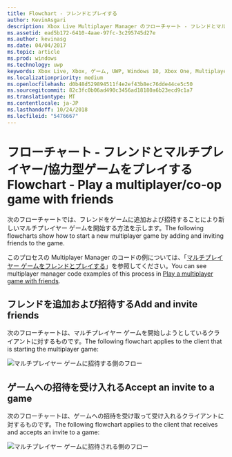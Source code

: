 ```yaml
---
title: Flowchart - フレンドとプレイする
author: KevinAsgari
description: Xbox Live Multiplayer Manager のフローチャート - フレンドとマルチプレイヤー/協力型ゲームをプレイします。
ms.assetid: ead5b172-6410-4aae-97fc-3c295745d27e
ms.author: kevinasg
ms.date: 04/04/2017
ms.topic: article
ms.prod: windows
ms.technology: uwp
keywords: Xbox Live, Xbox, ゲーム, UWP, Windows 10, Xbox One, Multiplayer Manager, フローチャート
ms.localizationpriority: medium
ms.openlocfilehash: d0b48d529894511f4e2ef43b8ec76dde44ce5c50
ms.sourcegitcommit: 82c3fc0b06ad490c3456ad18180a6b23ecd9c1a7
ms.translationtype: MT
ms.contentlocale: ja-JP
ms.lasthandoff: 10/24/2018
ms.locfileid: "5476667"
---
```

# <a name="flowchart---play-a-multiplayerco-op-game-with-friends"></a><span data-ttu-id="144b9-104">フローチャート - フレンドとマルチプレイヤー/協力型ゲームをプレイする</span><span class="sxs-lookup"><span data-stu-id="144b9-104">Flowchart - Play a multiplayer/co-op game with friends</span></span>

<span data-ttu-id="144b9-105">次のフローチャートでは、フレンドをゲームに追加および招待することにより新しいマルチプレイヤー ゲームを開始する方法を示します。</span><span class="sxs-lookup"><span data-stu-id="144b9-105">The following flowcharts show how to start a new multiplayer game by adding and inviting friends to the game.</span></span>

<span data-ttu-id="144b9-106">このプロセスの Multiplayer Manager のコードの例については、「[マルチプレイヤー ゲームをフレンドとプレイする](../play-multiplayer-with-friends.md)」を参照してください。</span><span class="sxs-lookup"><span data-stu-id="144b9-106">You can see multiplayer manager code examples of this process in [Play a multiplayer game with friends](../play-multiplayer-with-friends.md).</span></span>

## <a name="add-and-invite-friends"></a><span data-ttu-id="144b9-107">フレンドを追加および招待する</span><span class="sxs-lookup"><span data-stu-id="144b9-107">Add and invite friends</span></span>

<span data-ttu-id="144b9-108">次のフローチャートは、マルチプレイヤー ゲームを開始しようとしているクライアントに対するものです。</span><span class="sxs-lookup"><span data-stu-id="144b9-108">The following flowchart applies to the client that is starting the multiplayer game:</span></span>

![マルチプレイヤー ゲームに招待する側のフロー](../../../images/multiplayer/mpm-play-with-friends-inviter.png)

## <a name="accept-an-invite-to-a-game"></a><span data-ttu-id="144b9-110">ゲームへの招待を受け入れる</span><span class="sxs-lookup"><span data-stu-id="144b9-110">Accept an invite to a game</span></span>

<span data-ttu-id="144b9-111">次のフローチャートは、ゲームへの招待を受け取って受け入れるクライアントに対するものです。</span><span class="sxs-lookup"><span data-stu-id="144b9-111">The following flowchart applies to the client that receives and accepts an invite to a game:</span></span>

![マルチプレイヤー ゲームに招待される側のフロー](../../../images/multiplayer/mpm-play-with-friends-invitee.png)
